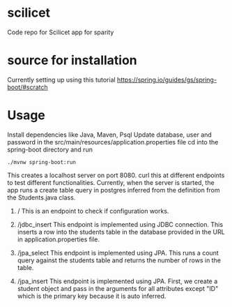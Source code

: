 # scilicet
Code repo for Scilicet app for sparity

# source for installation
Currently setting up using this tutorial https://spring.io/guides/gs/spring-boot/#scratch

# Usage
Install dependencies like Java, Maven, Psql
Update database, user and password in the src/main/resources/application.properties file
cd into the spring-boot directory and run

    ./mvnw spring-boot:run

This creates a localhost server on port 8080.
curl this at different endpoints to test different functionalities.
Currently, when the server is started, the app runs a create table query in postgres inferred from the definition from the Students.java class.

1) /
This is an endpoint to check if configuration works.

2) /jdbc_insert
This endpoint is implemented using JDBC connection.
This inserts a row into the students table in the database provided in the URL in application.properties file.

3) /jpa_select
This endpoint is implemented using JPA.
This runs a count query against the students table and returns the number of rows in the table.

4) /jpa_insert
This endpoint is implemented using JPA.
First, we create a student object and pass in the arguments for all attributes except "ID" which is the primary key because it is auto inferred.
 